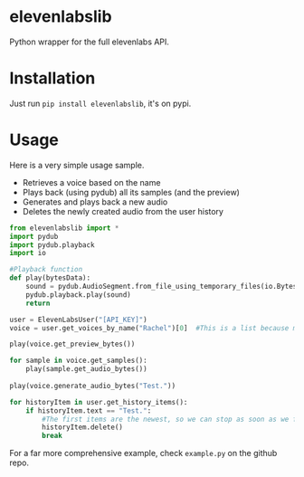 # elevenlabslib
Python wrapper for the full elevenlabs API.

# Installation

Just run `pip install elevenlabslib`, it's on pypi.

# Usage

Here is a very simple usage sample. 
- Retrieves a voice based on the name
- Plays back (using pydub) all its samples (and the preview) 
- Generates and plays back a new audio
- Deletes the newly created audio from the user history

```py
from elevenlabslib import *
import pydub
import pydub.playback
import io

#Playback function
def play(bytesData):
    sound = pydub.AudioSegment.from_file_using_temporary_files(io.BytesIO(bytesData))
    pydub.playback.play(sound)
    return

user = ElevenLabsUser("[API_KEY]")
voice = user.get_voices_by_name("Rachel")[0]  #This is a list because multiple voices can have the same name

play(voice.get_preview_bytes())

for sample in voice.get_samples():
    play(sample.get_audio_bytes())
    
play(voice.generate_audio_bytes("Test."))

for historyItem in user.get_history_items():
    if historyItem.text == "Test.":
        #The first items are the newest, so we can stop as soon as we find one.
        historyItem.delete()
        break
```

For a far more comprehensive example, check `example.py` on the github repo.
